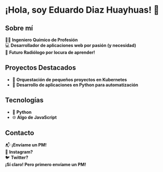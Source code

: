 # ¡Hola, soy Eduardo Diaz Huayhuas! 👋

## Sobre mí
👨‍🔬 **Ingeniero Químico de Profesión**  
💻 **Desarrollador de aplicaciones web por pasión (y necesidad)**  
🩻 **Futuro Radiólogo por locura de aprender!**

## Proyectos Destacados
- 🚀 **Orquestación de pequeños proyectos en Kubernetes**
- 🐍 **Desarrollo de aplicaciones en Python para automatización**

## Tecnologías
- 🐍 **Python**
- 🌐 **Algo de JavaScript**

## Contacto
📬 **¡Envíame un PM!**  
📸 **Instagram?**  
🐦 **Twitter?**  
**¡Sí claro! Pero primero envíame un PM!**
